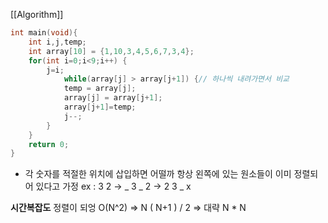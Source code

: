 [[Algorithm]]
```c++
int main(void){
	int i,j,temp;
	int array[10] = {1,10,3,4,5,6,7,3,4};
	for(int i=0;i<9;i++) {
		j=i;
			while(array[j] > array[j+1]) {// 하나씩 내려가면서 비교
			temp = array[j];
			array[j] = array[j+1];
			array[j+1]=temp;
			j--;
		}
	}
	return 0;
}
```

* 각 숫자를 적절한 위치에 삽입하면 어떨까
  항상 왼쪽에 있는 원소들이 이미 정렬되어 있다고 가정
	ex :     3 2 ->  _ 3 _ 2 -> 2 3 _ x
	
**시간복잡도**
정렬이 되엉
O(N^2) => N ( N+1 ) / 2 => 대략 N * N

